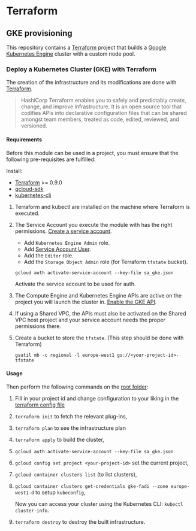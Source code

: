 # Terraform 

## GKE provisioning

This repository contains a [Terraform](https://terraform.io) project that builds a [Google Kubernetes Engine](https://cloud.google.com/kubernetes-engine/) cluster with a custom node pool.

### Deploy a Kubernetes Cluster (GKE) with Terraform

The creation of the infrastructure and its modifications are done with [Terraform](https://www.terraform.io/).

> HashiCorp Terraform enables you to safely and predictably create, change, and improve infrastructure. It is an open source tool that codifies APIs into declarative configuration files that can be shared amongst team members, treated as code, edited, reviewed, and versioned. 

#### Requirements

Before this module can be used in a project, you must ensure that the following pre-requisites are fulfilled:

Install:
* [Terraform](https://terraform.io) >= 0.9.0
* [gcloud-sdk](https://cloud.google.com/sdk/docs/)
* [kubernetes-cli](https://kubernetes.io/docs/tasks/tools/install-kubectl/)

1. Terraform and kubectl are installed on the machine where Terraform is executed.
2. The Service Account you execute the module with has the right permissions. [Create a service account](https://console.developers.google.com/iam-admin/serviceaccounts).

    * Add `Kubernetes Engine Admin` role.
    * Add [Service Account User](https://cloud.google.com/kubernetes-engine/docs/how-to/iam#service_account_user).
    * Add the `Editor` role.
    * Add the `Storage Object Admin` role (for Terraform `tfstate` bucket).

    ```
    gcloud auth activate-service-account --key-file sa_gke.json
    ```

    Activate the service account to be used for auth.

3. The Compute Engine and Kubernetes Engine APIs are active on the project you will launch the cluster in. [Enable the GKE API](https://console.developers.google.com/apis/).
4. If using a Shared VPC, the APIs must also be activated on the Shared VPC host project and your service account needs the proper permissions there.
5. Create a bucket to store the `tfstate`. (This step should be done with Terraform)

    ```
    gsutil mb -c regional -l europe-west1 gs://<your-project-id>-tfstate
    ```

#### Usage

Then perform the following commands on the [root folder](/terraform):

1. Fill in your project id and change configuration to your liking in the [terraform config file](terraform/main.tf)
1. `terraform init` to fetch the relevant plug-ins,
2. `terraform plan` to see the infrastructure plan
2. `terraform apply` to build the cluster,
3. `gcloud auth activate-service-account --key-file sa_gke.json`
3. `gcloud config set project <your-project-id>` set the current project,
4. `gcloud container clusters list` (to list clusters),
5. `gcloud container clusters get-credentials gke-fadi --zone europe-west1-d` to setup `kubeconfig`,

    Now you can access your cluster using the Kubernetes CLI: `kubectl cluster-info`.

6. `terraform destroy` to destroy the built infrastructure.
